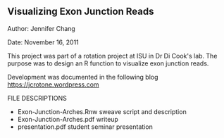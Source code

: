 Visualizing Exon Junction Reads
--------------------------------

Author: Jennifer Chang

Date: November 16, 2011

This project was part of a rotation project at ISU in Dr Di Cook's lab. The purpose was to design an R function to visualize exon junction reads.

Development was documented in the following blog
https://jcrotone.wordpress.com


FILE 	      	 	   DESCRIPTIONS
* Exon-Junction-Arches.Rnw   sweave script and description
* Exon-Junction-Arches.pdf   writeup
* presentation.pdf	   student seminar presentation

